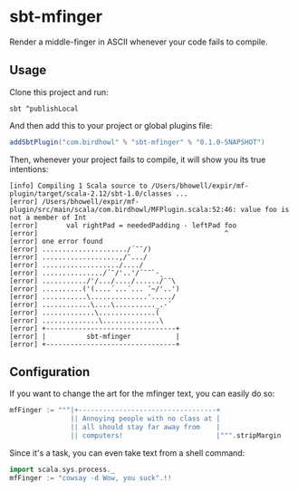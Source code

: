 # sbt-mfinger

Render a middle-finger in ASCII whenever your code fails to compile.

## Usage

Clone this project and run:

```shell
sbt ^publishLocal
```

And then add this to your project or global plugins file:
```scala
addSbtPlugin("com.birdhowl" % "sbt-mfinger" % "0.1.0-SNAPSHOT")
```

Then, whenever your project fails to compile, it will show you its true intentions:
```
[info] Compiling 1 Scala source to /Users/bhowell/expir/mf-plugin/target/scala-2.12/sbt-1.0/classes ...
[error] /Users/bhowell/expir/mf-plugin/src/main/scala/com.birdhowl/MFPlugin.scala:52:46: value foo is not a member of Int
[error]       val rightPad = neededPadding - leftPad foo
[error]                                              ^
[error] one error found
[error] ...................../´¯¯/)
[error] ...................,/¯.../
[error] .................../..../
[error] .............../´¯/'..'/´¯¯`·¸
[error] .........../'/.../..../....../¨¯\
[error] ..........('(....´...´... ¯~/'..')
[error] ...........\..............'...../
[error] ............\....\.........._.·´
[error] .............\..............(
[error] ..............\..............\
[error] +--------------------------------+
[error] |          sbt-mfinger           |
[error] +--------------------------------+
```

## Configuration

If you want to change the art for the mfinger text, you can easily do so:

```scala
mfFinger := """|+----------------------------------+
               || Annoying people with no class at |
               || all should stay far away from    |
               || computers!                       |""".stripMargin
```

Since it's a task, you can even take text from a shell command:

```scala
import scala.sys.process._
mfFinger := "cowsay -d Wow, you suck".!!
```
